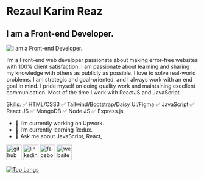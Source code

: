 # Rezaul Karim Reaz
## I am a Front-end Developer.
![I am a Front-end Developer.](https://i.ibb.co/zHJDgMd/banner-full-w.png)

I’m a Front-end web developer passionate about making error-free websites with 100% client satisfaction. I am passionate about learning and sharing my knowledge with others as publicly as possible. I love to solve real-world problems. I am strategic and goal-oriented, and I always work with an end goal in mind. I pride myself on doing quality work and maintaining excellent communication. Most of the time I work with ReactJS and JavaScript.

Skills: ✅ HTML/CSS3 ✅ Tailwind/Bootstrap/Daisy UI/Figma ✅ JavaScript ✅ React JS ✅ MongoDB ✅ Node JS ✅ Express.js

- 🔭 I’m currently working on Upwork. 
- 🌱 I’m currently learning Redux. 
- 💬 Ask me about JavaScript, React, 


[<img src='https://cdn.jsdelivr.net/npm/simple-icons@3.0.1/icons/github.svg' alt='github' height='40'>](https://github.com/rkreaz)  [<img src='https://cdn.jsdelivr.net/npm/simple-icons@3.0.1/icons/linkedin.svg' alt='linkedin' height='40'>](https://www.linkedin.com/in/rezaul-karim-reaz-445379249/)  [<img src='https://cdn.jsdelivr.net/npm/simple-icons@3.0.1/icons/facebook.svg' alt='facebook' height='40'>](https://www.facebook.com/rezaulkarimreazz)  [<img src='https://cdn.jsdelivr.net/npm/simple-icons@3.0.1/icons/icloud.svg' alt='website' height='40'>](https://rezaulkarimreaz.netlify.app/)  

[![Top Langs](https://github-readme-stats.vercel.app/api/top-langs/?username=rkreaz)](https://github.com/anuraghazra/github-readme-stats)

